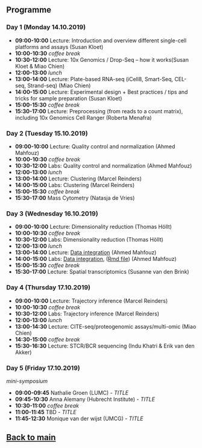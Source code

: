## Programme

### Day 1 (Monday 14.10.2019)
- **09:00-10:00** Lecture: Introduction and overview different single-cell platforms and assays (Susan Kloet)
- **10:00-10:30** _coffee break_
- **10:30-12:00** Lecture: 10x Genomics / Drop-Seq – how it works(Susan Kloet & Miao Chien)
- **12:00-13:00** _lunch_
- **13:00-14:00** Lecture: Plate-based RNA-seq (iCell8, Smart-Seq, CEL-seq, Strand-seq) (Miao Chien)
- **14:00-15:00** Lecture: Experimental design + Best practices / tips and tricks for sample preparation (Susan Kloet)
- **15:00-15:30** _coffee break_
- **15:30-17:00** Lecture: Preprocessing (from reads to a count matrix), including 10x Genomics Cell Ranger (Roberta Menafra)

### Day 2 (Tuesday 15.10.2019)
- **09:00-10:00**	Lecture: Quality control and normalization (Ahmed Mahfouz)
- **10:00-10:30** _coffee break_
- **10:30-12:00**	Labs: Quality control and normalization (Ahmed Mahfouz)
- **12:00-13:00** _lunch_
- **13:00-14:00** Lecture: Clustering (Marcel Reinders)
- **14:00-15:00**	Labs: Clustering (Marcel Reinders)
- **15:00-15:30** _coffee break_
- **15:30-17:00**	Mass Cytometry (Natasja de Vries)

### Day 3 (Wednesday 16.10.2019)
- **09:00-10:00**	Lecture: Dimensionality reduction (Thomas Höllt)
- **10:00-10:30** _coffee break_
- **10:30-12:00**	Labs: Dimensionality reduction (Thomas Höllt)
- **12:00-13:00** _lunch_
- **13:00-14:00**	Lecture: [Data integration](session-integration/Data_Integration.pdf) (Ahmed Mahfouz)
- **14:00-15:00**	Labs: [Data integration](session-integration/Data_Integration.md), ([Rmd file](session-integration/Data_Integration.Rmd)) (Ahmed Mahfouz)
- **15:00-15:30** _coffee break_
- **15:30-17:00**	Lecture: Spatial transcriptomics (Susanne van den Brink)

### Day 4 (Thursday 17.10.2019)
- **09:00-10:00**	Lecture: Trajectory inference (Marcel Reinders)
- **10:00-10:30** _coffee break_
- **10:30-12:00**	Labs: Trajectory inference (Marcel Reinders)
- **12:00-13:00** _lunch_
- **13:00-14:30**	Lecture: CITE-seq/proteogenomic assays/multi-omic (Miao Chien)
- **14:30-15:00** _coffee break_
- **15:30-16:30**	Lecture: STCR/BCR sequencing (Indu Khatri & Erik van den Akker)

### Day 5 (Friday 17.10.2019)
_mini-symposium_
- **09:00-09:45** Nathalie Groen (LUMC) - _TITLE_
- **09:45-10:30** Anna Alemany (Hubrecht Institute) - _TITLE_
- **10:30-11:00** _coffee break_
- **11:00-11:45** TBD - _TITLE_
- **11:45-12:30** Monique van der wijst (UMCG) - _TITLE_

## [Back to main](README.md)
